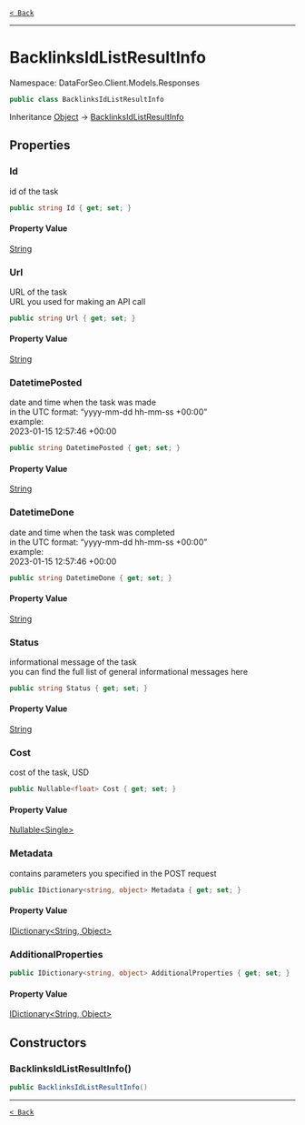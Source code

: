 [`< Back`](./)

---

# BacklinksIdListResultInfo

Namespace: DataForSeo.Client.Models.Responses

```csharp
public class BacklinksIdListResultInfo
```

Inheritance [Object](https://docs.microsoft.com/en-us/dotnet/api/system.object) → [BacklinksIdListResultInfo](./dataforseo.client.models.responses.backlinksidlistresultinfo)

## Properties

### **Id**

id of the task

```csharp
public string Id { get; set; }
```

#### Property Value

[String](https://docs.microsoft.com/en-us/dotnet/api/system.string)<br>

### **Url**

URL of the task
 <br>URL you used for making an API call

```csharp
public string Url { get; set; }
```

#### Property Value

[String](https://docs.microsoft.com/en-us/dotnet/api/system.string)<br>

### **DatetimePosted**

date and time when the task was made
 <br>in the UTC format: “yyyy-mm-dd hh-mm-ss +00:00”
 <br>example:
 <br>2023-01-15 12:57:46 +00:00

```csharp
public string DatetimePosted { get; set; }
```

#### Property Value

[String](https://docs.microsoft.com/en-us/dotnet/api/system.string)<br>

### **DatetimeDone**

date and time when the task was completed
 <br>in the UTC format: “yyyy-mm-dd hh-mm-ss +00:00”
 <br>example:
 <br>2023-01-15 12:57:46 +00:00

```csharp
public string DatetimeDone { get; set; }
```

#### Property Value

[String](https://docs.microsoft.com/en-us/dotnet/api/system.string)<br>

### **Status**

informational message of the task
 <br>you can find the full list of general informational messages here

```csharp
public string Status { get; set; }
```

#### Property Value

[String](https://docs.microsoft.com/en-us/dotnet/api/system.string)<br>

### **Cost**

cost of the task, USD

```csharp
public Nullable<float> Cost { get; set; }
```

#### Property Value

[Nullable&lt;Single&gt;](https://docs.microsoft.com/en-us/dotnet/api/system.nullable-1)<br>

### **Metadata**

contains parameters you specified in the POST request

```csharp
public IDictionary<string, object> Metadata { get; set; }
```

#### Property Value

[IDictionary&lt;String, Object&gt;](https://docs.microsoft.com/en-us/dotnet/api/system.collections.generic.idictionary-2)<br>

### **AdditionalProperties**

```csharp
public IDictionary<string, object> AdditionalProperties { get; set; }
```

#### Property Value

[IDictionary&lt;String, Object&gt;](https://docs.microsoft.com/en-us/dotnet/api/system.collections.generic.idictionary-2)<br>

## Constructors

### **BacklinksIdListResultInfo()**

```csharp
public BacklinksIdListResultInfo()
```

---

[`< Back`](./)
